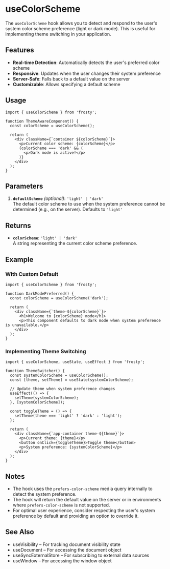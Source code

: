 # useColorScheme

The `useColorScheme` hook allows you to detect and respond to the user's system color scheme preference (light or dark mode). This is useful for implementing theme switching in your application.

## Features

- **Real-time Detection**: Automatically detects the user's preferred color scheme
- **Responsive**: Updates when the user changes their system preference
- **Server-Safe**: Falls back to a default value on the server
- **Customizable**: Allows specifying a default scheme

## Usage

```tsx
import { useColorScheme } from 'frosty';

function ThemeAwareComponent() {
  const colorScheme = useColorScheme();
  
  return (
    <div className={`container ${colorScheme}`}>
      <p>Current color scheme: {colorScheme}</p>
      {colorScheme === 'dark' && (
        <p>Dark mode is active!</p>
      )}
    </div>
  );
}
```

## Parameters

1. **`defaultScheme`** _(optional)_: `'light' | 'dark'`  
   The default color scheme to use when the system preference cannot be determined (e.g., on the server). Defaults to `'light'`

## Returns

- **`colorScheme`**: `'light' | 'dark'`  
  A string representing the current color scheme preference.

## Example

### With Custom Default

```tsx
import { useColorScheme } from 'frosty';

function DarkModePreferred() {
  const colorScheme = useColorScheme('dark');
  
  return (
    <div className={`theme-${colorScheme}`}>
      <h1>Welcome to {colorScheme} mode</h1>
      <p>This component defaults to dark mode when system preference is unavailable.</p>
    </div>
  );
}
```

### Implementing Theme Switching

```tsx
import { useColorScheme, useState, useEffect } from 'frosty';

function ThemeSwitcher() {
  const systemColorScheme = useColorScheme();
  const [theme, setTheme] = useState(systemColorScheme);
  
  // Update theme when system preference changes
  useEffect(() => {
    setTheme(systemColorScheme);
  }, [systemColorScheme]);
  
  const toggleTheme = () => {
    setTheme(theme === 'light' ? 'dark' : 'light');
  };
  
  return (
    <div className={`app-container theme-${theme}`}>
      <p>Current theme: {theme}</p>
      <button onClick={toggleTheme}>Toggle theme</button>
      <p>System preference: {systemColorScheme}</p>
    </div>
  );
}
```

## Notes

- The hook uses the `prefers-color-scheme` media query internally to detect the system preference.
- The hook will return the default value on the server or in environments where `prefers-color-scheme` is not supported.
- For optimal user experience, consider respecting the user's system preference by default and providing an option to override it.

## See Also

- useVisibility – For tracking document visibility state
- useDocument – For accessing the document object
- useSyncExternalStore – For subscribing to external data sources
- useWindow – For accessing the window object